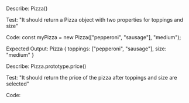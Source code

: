 Describe: Pizza()

Test: "It should return a Pizza object with two properties for toppings and size"

Code: const myPizza = new Pizza(["pepperoni", "sausage"], "medium");

Expected Output: Pizza { toppings: ["pepperoni", "sausage"], size: "medium" }

Describe: Pizza.prototype.price()

Test: "It should return the price of the pizza after toppings and size are selected"

Code: 